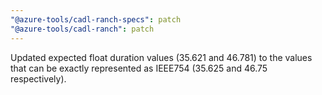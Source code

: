```yaml
---
"@azure-tools/cadl-ranch-specs": patch
"@azure-tools/cadl-ranch": patch
---
```


Updated expected float duration values (35.621 and 46.781) to the values that can be exactly represented as IEEE754 (35.625 and 46.75 respectively).

